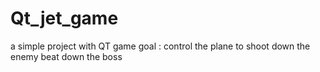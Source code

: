 # Qt_jet_game
a simple project with QT
game goal : control the plane to shoot down the enemy
            beat down the boss
